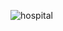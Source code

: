 ![hospital](https://github.com/edumel20/Diagrama_Comportamientos/assets/145054591/f1edcc76-5031-446f-9e23-d88a93c0afa7)

